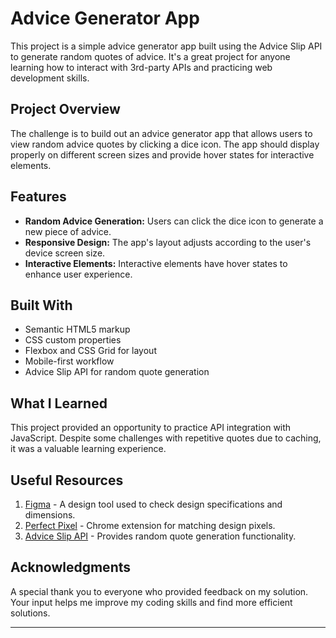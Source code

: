 # Advice Generator App

This project is a simple advice generator app built using the Advice Slip API to generate random quotes of advice. It's a great project for anyone learning how to interact with 3rd-party APIs and practicing web development skills.

## Project Overview

The challenge is to build out an advice generator app that allows users to view random advice quotes by clicking a dice icon. The app should display properly on different screen sizes and provide hover states for interactive elements.

## Features

- **Random Advice Generation:** Users can click the dice icon to generate a new piece of advice.
- **Responsive Design:** The app's layout adjusts according to the user's device screen size.
- **Interactive Elements:** Interactive elements have hover states to enhance user experience.

## Built With

- Semantic HTML5 markup
- CSS custom properties
- Flexbox and CSS Grid for layout
- Mobile-first workflow
- Advice Slip API for random quote generation

## What I Learned

This project provided an opportunity to practice API integration with JavaScript. Despite some challenges with repetitive quotes due to caching, it was a valuable learning experience. 

## Useful Resources

1. [Figma](https://www.figma.com/) - A design tool used to check design specifications and dimensions.
2. [Perfect Pixel](https://chrome.google.com/webstore/detail/perfectpixel-by-welldonec/dkaagdgjmgdmbnecmcefdhjekcoceebi) - Chrome extension for matching design pixels.
3. [Advice Slip API](https://api.adviceslip.com) - Provides random quote generation functionality.

## Acknowledgments

A special thank you to everyone who provided feedback on my solution. Your input helps me improve my coding skills and find more efficient solutions. 

---

